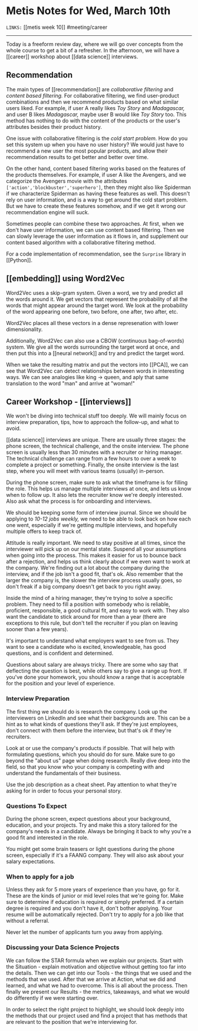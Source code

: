 # Metis Notes for Wed, March 10th
`LINKS:` [[metis week 10]]
#meeting/career

---
Today is a freeform review day, where we will go over concepts from the whole course to get a bit of a refresher. In the afternoon, we will have a [[career]] workshop about [[data science]] interviews. 

## Recommendation
The main types of [[recommendation]] are *collaborative filtering* and *content based filtering.* For collaborative filtering, we find user-product combinations and then we recommend products based on what similar users liked. For example, if user A really likes *Toy Story* and *Madagascar,* and user B likes *Madagascar,* maybe user B would like *Toy Story* too. This method has nothing to do with the content of the products or the user's attributes besides their product history. 

One issue with collaborative filtering is the *cold start problem.* How do you set this system up when you have no user history? We would just have to recommend a new user the most popular products, and allow their recommendation results to get better and better over time.

On the other hand, content based filtering works based on the features of the products themselves. For example, if user A like the Avengers, and we categorize the Avengers movie with the attributes `['action','blockbuster','superhero']`, then they might also like Spiderman if we characterize Spiderman as having these features as well. This doesn't rely on user information, and is a way to get around the cold start problem. But we have to create these features somehow, and if we get it wrong our recommendation engine will suck. 

Sometimes people can combine these two approaches. At first, when we don't have user information, we can use content based filtering. Then we can slowly leverage the user information as it flows in, and supplement our content based algorithm with a collaborative filtering method. 

For a code implementation of recommendation, see the `Surprise` library in [[Python]]. 

## [[embedding]] using Word2Vec
Word2Vec uses a skip-gram system. Given a word, we try and predict all the words around it. We get vectors that represent the probability of all the words that might appear around the target word. We look at the probability of the word appearing one before, two before, one after, two after, etc. 

Word2Vec places all these vectors in a dense represenation with lower dimensionality. 

Additionally, Word2Vec can also use a CBOW (continuous bag-of-words) system. We give all the words surrounding the target word at once, and then put this into a [[neural network]] and try and predict the target word. 

When we take the resulting matrix and put the vectors into [[PCA]], we can see that Word2Vec can detect relationships between words in interesting ways. We can see analogies like king -> queen, and aply that same translation to the word "man" and arrive at "woman!"

## Career Workshop - [[interviews]]
We won't be diving into technical stuff too deeply. We will mainly focus on interview preparation, tips, how to approach the follow-up, and what to avoid. 

[[data science]] interviews are unique. There are usually three stages: the phone screen, the technical challenge, and the onsite interview. The phone screen is usually less than 30 minutes with a recruiter or hiring manager. The technical challenge can range from a few hours to over a week to complete a project or something. Finally, the onsite interview is the last step, where you will meet with various teams (usually) in-person.

During the phone screen, make sure to ask what the timeframe is for filling the role. This helps us manage multiple interviews at once, and lets us know when to follow up. It also lets the recruiter know we're deeply interested. Also ask what the process is for onboarding and interviews.

We should be keeping some form of interview journal. Since we should be applying to *10-12 jobs weekly,* we need to be able to look back on how each one went, especially if we're getting multiple interviews, and hopefully multiple offers to keep track of.

Attitude is really important. We need to stay positive at all times, since the interviewer will pick up on our mental state. Suspend all your assumptions when going into the process. This makes it easier for us to bounce back after a rejection, and helps us think clearly about if we even want to work at the company. We're finding out a lot about the company during the interview, and if the job isn't a good fit, that's ok. Also remember that the larger the company is, the slower the interview process usually goes, so don't freak if a big company doesn't get back to you right away.

Inside the mind of a hiring manager, they're trying to solve a specific problem. They need to fill a position with somebody who is reliable, proficient, responsible, a good cultural fit, and easy to work with. They also want the candidate to stick around for more than a year (there are exceptions to this rule, but don't tell the recruiter if you plan on leaving sooner than a few years). 

It's important to understand what employers want to see from us. They want to see a candidate who is excited, knowledgeable, has good questions, and is confident and determined.

Questions about salary are always tricky. There are some who say that deflecting the question is best, while others say to give a range up front. If you've done your homework, you should know a range that is acceptable for the position and your level of experience.

### Interview Preparation
The first thing we should do is research the company. Look up the interviewers on LinkedIn and see what their backgrounds are. This can be a hint as to what kinds of questions they'll ask. If they're just employees, don't connect with them before the interview, but that's ok if they're recruiters. 

Look at or use the company's products if possible. That will help with formulating questions, which you should do for sure. Make sure to go beyond the "about us" page when doing research. Really dive deep into the field, so that you know who your company is competing with and understand the fundamentals of their business.

Use the job description as a cheat sheet. Pay attention to what they're asking for in order to focus your personal story.

### Questions To Expect
During the phone screen, expect questions about your background, education, and your projects. Try and make this a story tailored for the company's needs in a candidate. Always be bringing it back to why you're a good fit and interested in the role. 

You might get some brain teasers or light questions during the phone screen, especially if it's a FAANG company. They will also ask about your salary expectations. 

### When to apply for a job
Unless they ask for 5 more years of experience than you have, go for it. These are the kinds of junior or mid level roles that we're going for. Make sure to determine if education is required or simply preferred. If a certain degree is required and you don't have it, don't bother applying. Your resume will be automatically rejected. Don't try to apply for a job like that without a referral. 

Never let the number of applicants turn you away from applying. 

### Discussing your Data Science Projects
We can follow the STAR formula when we explain our projects. Start with the Situation - explain motivation and objective without getting too far into the details. Then we can get into our Tools - the things that we used and the methods that we used. After that we arrive at Action, what we did and learned, and what we had to overcome. This is all about the process. Then finally we present our Results - the metrics, takeaways, and what we would do differently if we were starting over. 

In order to select the right project to highlight, we should look deeply into the methods that our project used and find a project that has methods that are relevant to the position that we're interviewing for. 